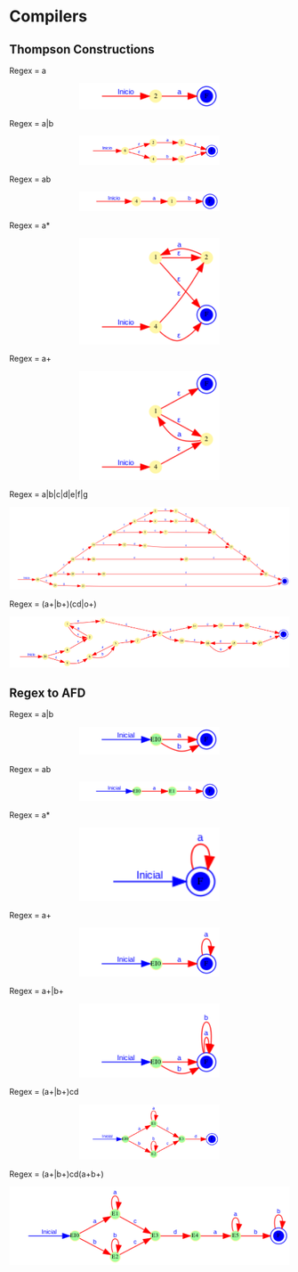 # Compilers

## Thompson Constructions

Regex = a
<p align="center"> <img src="ss/RegexToAfd/output0.png" width="50%"></p>
Regex = a|b
<p align="center"> <img src="ss/RegexToAfd/output1.png" width="50%"></p>
Regex = ab
<p align="center"> <img src="ss/RegexToAfd/output2.png" width="50%"></p>
Regex = a*
<p align="center"> <img src="ss/RegexToAfd/output3.png" width="50%"></p>
Regex = a+
<p align="center"> <img src="ss/RegexToAfd/output4.png" width="50%"></p>
Regex = a|b|c|d|e|f|g
<p align="center"> <img src="ss/RegexToAfd/output5.png" width="100%"></p>
Regex = (a+|b+)(cd|o+)
<p align="center"> <img src="ss/RegexToAfd/output6.png" width="100%"></p>

## Regex to AFD

Regex = a|b
<p align="center"> <img src="ss/AFD00.png" width="50%"></p>
Regex = ab
<p align="center"> <img src="ss/AFD1.png" width="50%"></p>
Regex = a*
<p align="center"> <img src="ss/AFD22.png" width="50%"></p>
Regex = a+
<p align="center"> <img src="ss/AFD33.png" width="50%"></p>
Regex = a+|b+
<p align="center"> <img src="ss/AFD44.png" width="50%"></p>
Regex = (a+|b+)cd
<p align="center"> <img src="ss/AFD55.png" width="50%"></p>
Regex = (a+|b+)cd(a+b+)
<p align="center"> <img src="ss/AFD66.png" width="100%"></p>










